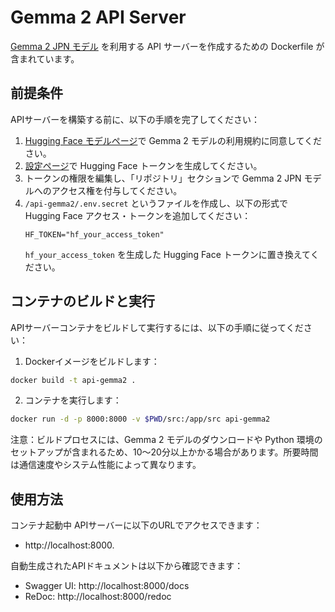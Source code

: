 # Gemma 2 API Server
[Gemma 2 JPN モデル](https://huggingface.co/google/gemma-2-2b-jpn-it) を利用する API サーバーを作成するための Dockerfile が含まれています。

## 前提条件
APIサーバーを構築する前に、以下の手順を完了してください：
1. [Hugging Face モデルページ](https://huggingface.co/google/gemma-2-2b-jpn-it)で Gemma 2 モデルの利用規約に同意してください。
2. [設定ページ](https://huggingface.co/settings/tokens)で Hugging Face トークンを生成してください。
3. トークンの権限を編集し、「リポジトリ」セクションで Gemma 2 JPN モデルへのアクセス権を付与してください。
4. `/api-gemma2/.env.secret` というファイルを作成し、以下の形式で Hugging Face アクセス・トークンを追加してください：
    ```text
    HF_TOKEN="hf_your_access_token"
    ```
    `hf_your_access_token` を生成した Hugging Face トークンに置き換えてください。

## コンテナのビルドと実行
APIサーバーコンテナをビルドして実行するには、以下の手順に従ってください：
1. Dockerイメージをビルドします：
```sh
docker build -t api-gemma2 .
```
2. コンテナを実行します：
```sh
docker run -d -p 8000:8000 -v $PWD/src:/app/src api-gemma2
```

注意：ビルドプロセスには、Gemma 2 モデルのダウンロードや Python 環境のセットアップが含まれるため、10～20分以上かかる場合があります。所要時間は通信速度やシステム性能によって異なります。

## 使用方法
コンテナ起動中 APIサーバーに以下のURLでアクセスできます：
- http://localhost:8000.

自動生成されたAPIドキュメントは以下から確認できます：
- Swagger UI: http://localhost:8000/docs
- ReDoc: http://localhost:8000/redoc

